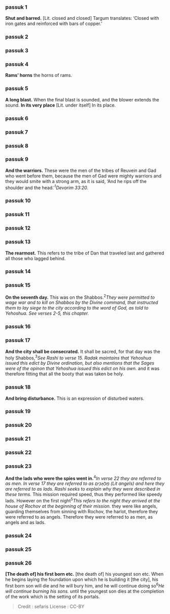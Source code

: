 
### passuk 1
<b>Shut and barred.</b> [Lit. closed and closed] Targum translates: ‘Closed with iron gates and reinforced with bars of copper.’

### passuk 2

### passuk 3

### passuk 4
<b>Rams’ horns</b> the horns of rams.

### passuk 5
<b>A long blast.</b> When the final blast is sounded, and the blower extends the sound.
<b>In its very place</b> [Lit. under itself] In its place.

### passuk 6

### passuk 7

### passuk 8

### passuk 9
<b>And the warriors.</b> These were the men of the tribes of Reuvein and Gad who went before them, because the men of Gad were mighty warriors and they would smite with a strong arm, as it is said, ‘And he rips off the shoulder and the head.’<sup>1</sup><i class="footnote">Devorim 33:20.</i>

### passuk 10

### passuk 11

### passuk 12

### passuk 13
<b>The rearmost.</b> This refers to the tribe of Dan that traveled last and gathered all those who lagged behind.

### passuk 14

### passuk 15
<b>On the seventh day.</b> This was on the Shabbos.<sup>2</sup><i class="footnote">They were permitted to wage war and to kill on Shabbos by the Divine command, that instructed them to lay siege to the city according to the word of God, as told to Yehoshua. See verses 2-5, this chapter.</i>

### passuk 16

### passuk 17
<b>And the city shall be consecrated.</b> It shall be sacred, for that day was the holy Shabbos,<sup>3</sup><i class="footnote">See Rashi to verse 15. <i>Radak</i> maintains that Yehoshua issued this edict by Divine ordination, but also mentions that the Sages were of the opinon that Yehoshua issued this edict on his own.</i> and it was therefore fitting that all the booty that was taken be holy.

### passuk 18
<b>And bring disturbance.</b> This is an expression of disturbed waters.

### passuk 19

### passuk 20

### passuk 21

### passuk 22

### passuk 23
<b>And the lads who were the spies went in.</b><sup>4</sup><i class="footnote">In verse 22 they are referred to as men. In verse 17 they are referred to as מַלְאָכִים (Lit angels) and here they are referred to as lads. Rashi seeks to explain why they were described in these terms.</i> This mission required speed, thus they performed like speedy lads. However on the first night<sup>5</sup><i class="footnote">This refers to the night they arrived at the house of Rochov at the beginning of their mission.</i> they were like angels, guarding themselves from sinning with Rochov, the harlot, therefore they were referred to as angels. Therefore they were referred to as men, as angels and as lads.

### passuk 24

### passuk 25

### passuk 26
<b>[The death of] his first born etc.</b> [the death of] his youngest son etc. When he begins laying the foundation upon which he is building it [the city], his first born son will die and he will bury him, and he will continue doing so<sup>6</sup><i class="footnote">He will continue burning his sons.</i> until the youngest son dies at the completion of the work which is the setting of its portals.

>Credit : sefaris
>License : CC-BY